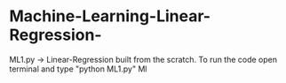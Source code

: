 # Machine-Learning-Linear-Regression-
ML1.py -> Linear-Regression built from the scratch. To run the code open terminal and type "python ML1.py" 
Ml
